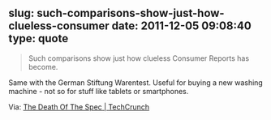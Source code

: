 slug: such-comparisons-show-just-how-clueless-consumer
date: 2011-12-05 09:08:40
type: quote
---

> Such comparisons show just how clueless Consumer Reports has become.

Same with the German Stiftung Warentest. Useful for buying a new washing machine - not so for stuff like tablets or smartphones.

 Via: [The Death Of The Spec | TechCrunch](http://techcrunch.com/2011/11/14/rip-spec/)
